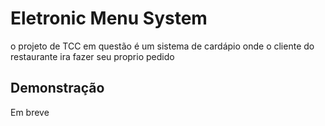 
# Eletronic Menu System

o projeto de TCC em questão é um sistema de cardápio onde o cliente do restaurante ira fazer seu proprio pedido


## Demonstração

Em breve

